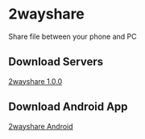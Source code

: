 # 2wayshare
Share file between your phone and PC

## Download Servers
[2wayshare 1.0.0](https://github.com/haruncpi/2wayshare/releases/download/v1.0.0/2wayshare-1.0.0.exe)

## Download Android App
[2wayshare Android](https://play.google.com/store/apps/details?id=com.learn24bd.twowayshare)

